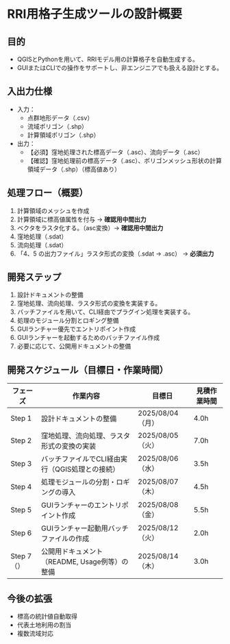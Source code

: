 # RRI用格子生成ツールの設計概要

## 目的
- QGISとPythonを用いて、RRIモデル用の計算格子を自動生成する。
- GUIまたはCLIでの操作をサポートし、非エンジニアでも扱える設計とする。

## 入出力仕様 
- 入力：
  - 点群地形データ（.csv）
  - 流域ポリゴン（.shp）
  - 計算領域ポリゴン（.shp）
- 出力：
  - 【必須】窪地処理された標高データ（.asc）、流向データ（.asc）
  - 【確認】窪地処理前の標高データ（.asc）、ポリゴンメッシュ形状の計算領域データ（.shp）（標高値あり）

## 処理フロー（概要）
1. 計算領域のメッシュを作成
2. 計算領域に標高値属性を付与 → **確認用中間出力**
3. ベクタをラスタ化する。（asc変換）→ **確認用中間出力**
4. 窪地処理（.sdat） 
5. 流向処理（.sdat）
6. 「4、5 の出力ファイル」ラスタ形式の変換（.sdat → .asc） → **必須出力**

## 開発ステップ
1. 設計ドキュメントの整備
2. 窪地処理、流向処理、ラスタ形式の変換を実装する。
3. バッチファイルを用いて、CLI経由でプラグイン処理を実装する。
4. 処理のモジュール分割とロギング整備
5. GUIランチャー優先でエントリポイント作成
6. GUIランチャーを起動するためのバッチファイル作成
7. 必要に応じて、公開用ドキュメントの整備

## 開発スケジュール（目標日・作業時間）

| フェーズ | 作業内容                                            | 目標日       | 見積作業時間 | 
|----------|-----------------------------------------------------|--------------|----------------|
| Step 1   | 設計ドキュメントの整備                              | 2025/08/04（月）   | 4.0h           |
| Step 2   | 窪地処理、流向処理、ラスタ形式の変換の実装         | 2025/08/05（火）   | 7.0h           |
| Step 3   | バッチファイルでCLI経由実行（QGIS処理との接続）    | 2025/08/06（水）   | 3.5h           |
| Step 4   | 処理モジュールの分割・ロギングの導入                | 2025/08/07（木）   | 4.5h           |
| Step 5   | GUIランチャーのエントリポイント作成                 | 2025/08/08（金）   | 5.5h           |
| Step 6   | GUIランチャー起動用バッチファイルの作成             | 2025/08/12（火）   | 2.0h           |
| Step 7 （）  | 公開用ドキュメント（README, Usage例等）の整備       | 2025/08/14（木）  | 3.0h           |


## 今後の拡張
- 標高の統計値自動取得
- 代表土地利用の割当
- 複数流域対応
